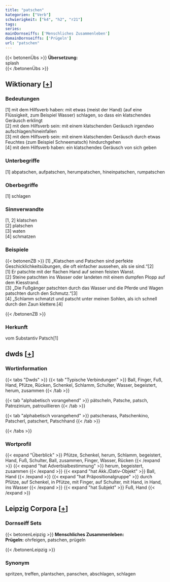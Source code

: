 ```yaml
---
title: "patschen"
kategorien: ["Verb"]
schwierigkeit: ["k4", "h2", "r21"]
tags:
series:
mainDornseiffs: ['Menschliches Zusammenleben']
domainDornseiffs: ['Prügeln']
url: "patschen"
---
```


{{< betonenÜbs >}}
**Übersetzung:**  
splash  
{{< /betonenÜbs >}}

## Wiktionary [[+](https://de.wiktionary.org/wiki/patschen)]

### Bedeutungen
[1] mit dem Hilfsverb haben: mit etwas (meist der Hand) (auf eine Flüssigkeit, zum Beispiel Wasser) schlagen, so dass ein klatschendes Geräusch erklingt  
[2] mit dem Hilfsverb sein: mit einem klatschenden Geräusch irgendwo aufschlagen/hineinfallen  
[3] mit dem Hilfsverb sein: mit einem klatschenden Geräusch durch etwas Feuchtes (zum Beispiel Schneematsch) hindurchgehen  
[4] mit dem Hilfsverb haben: ein klatschendes Geräusch von sich geben  

### Unterbegriffe
[1] abpatschen, aufpatschen, herumpatschen, hineinpatschen, rumpatschen  

### Oberbegriffe
[1] schlagen  

### Sinnverwandte
[1, 2] klatschen  
[2] platschen  
[3] waten  
[4] schmatzen  

### Beispiele
{{< betonenZB >}}
[1] „Klatschen und Patschen sind perfekte Geschicklichkeitsübungen, die oft einfacher aussehen, als sie sind.“[2]  
[1] Er patschte mit der flachen Hand auf seinen feisten Wanst.  
[2] Steine patschten ins Wasser oder landeten mit einem dumpfen Plopp auf dem Kiesstrand.  
[3] „Die Fußgänger patschten durch das Wasser und die Pferde und Wagen patschten durch den Schmutz.“[3]  
[4] „Schlamm schmatzt und patscht unter meinen Sohlen, als ich schnell durch den Zaun klettere.[4]  

{{< /betonenZB >}}
### Herkunft
vom Substantiv Patsch[1]  



## dwds [[+](https://www.dwds.de/wb/patschen)]

### Wortinformation
{{< tabs "Dwds" >}}
{{< tab "Typische Verbindungen" >}}
Ball, Finger, Fuß, Hand, Pfütze, Rücken, Schenkel, Schlamm, Schulter, Wasser, begeistert, herum, zusammen
{{< /tab >}}

{{< tab "alphabetisch vorangehend" >}}
pätscheln, Patsche, patsch, Patrozinium, patrouillieren
{{< /tab >}}

{{< tab "alphabetisch vorangehend" >}}
patschenass, Patschenkino, Patscherl, patschert, Patschhand
{{< /tab >}}

{{< /tabs >}}

### Wortprofil
{{< expand "Überblick" >}} Pfütze, Schenkel, herum, Schlamm, begeistert, Hand, Fuß, Schulter, Ball, zusammen, Finger, Wasser, Rücken {{< /expand >}}
{{< expand "hat Adverbialbestimmung" >}} herum, begeistert, zusammen {{< /expand >}}
{{< expand "hat Akk./Dativ-Objekt" >}} Ball, Hand {{< /expand >}}
{{< expand "hat Präpositionalgruppe" >}} durch Pfütze, auf Schenkel, in Pfütze, mit Finger, auf Schulter, mit Hand, in Hand, ins Wasser {{< /expand >}}
{{< expand "hat Subjekt" >}} Fuß, Hand {{< /expand >}}

## Leipzig Corpora [[+](https://corpora.uni-leipzig.de/en/res?word=patschen&corpusId=deu_newscrawl-public_2018)]

### Dornseiff Sets
{{< betonenLeipzig >}}
**Menschliches Zusammenleben:**  
**Prügeln:** ohrfeigen, patschen, prügeln  

{{< /betonenLeipzig >}}

### Synonym
spritzen, treffen, plantschen, panschen, abschlagen, schlagen

